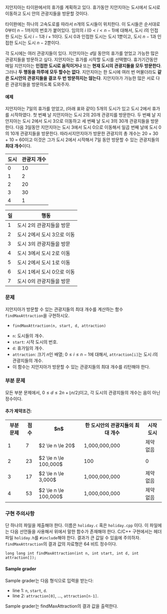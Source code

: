 지안지아는 타이완에서의 휴가를 계획하고 있다. 휴가동안 지안지아는 도시에서 도시로 이동하고 도시 안의 관광지들을 방문할 것이다.

타이완에는 하나의 고속도로를 따라서  $n$개의 도시들이 위치한다. 이 도시들은 순서대로 0부터 $n-1$까지의 번호가 붙어있다. 임의의 $i$ ($0 < i < n-1$)에 대해서, 도시 $i$의 인접한 도시는 도시 $i-1$과 $i+1$이다. 도시 0과 인접한 도시는 도시 1뿐이고, 도시  $n-1$과 인접한 도시는 도시 $n-2$뿐이다.

각 도시에는 여러 관광지들이 있다. 지안지아는 $d$일 동안의 휴가를 얻었고 가능한 많은 관광지들을 방문하고 싶다. 지안지아는 휴가를 시작할 도시를 선택했다. 휴가기간동안 매일 지안지아는 **인접한 도시로 움직이거나** 또는 **현재 도시의 관광지들을 모두 방문한다**. 그러나 **두 행동을 하루에 모두 할수는 없다**. 지안지아는 한 도시에 여러 번 머물더라도 **같은 도시안의 관광지들을 결코 두 번 방문하지는 않는다**. 지안지아가 가능한 많은 서로 다른 관광지들을 방문하도록 도와주자.

#### 예제

지안지아는 7일의 휴가를 얻었고, (아래 표와 같이) 5개의 도시가 있고 도시 2에서 휴가를 시작하였다. 첫 번째 날 지안지아는 도시 2의 20개 관광지를 방문한다. 두 번째 날 지안지아는 도시 2에서 도시 3으로 이동하고 세 번째 날 도시 3의 30개 관광지들을 방문한다. 다음 3일동안 지안지아는 도시 3에서 도시 0으로 이동해서 일곱 번째 날에 도시 0의 10개 관광지들을 방문한다. 따라서지안지아가 방문한 관광지의 총 개수는 20 + 30 + 10 = 60이고 이것은 그가 도시 2에서 시작해서 7일 동안 방문할 수 있는 관광지들의 **최대 개수**이다.

<div class="row">
 <div class="col-sm-3 col-md-3 col-lg-3">
  <table class="table table-bordered table-condensed">
   <thead>
    <tr>
     <th>도시</th>
     <th>관광지 개수</th>
    </tr>
   </thead>
   <tbody>
    <tr><td>0</td><td>10</td></tr>
    <tr><td>1</td><td>2</td></tr>
    <tr><td>2</td><td>20</td></tr>
    <tr><td>3</td><td>30</td></tr>
    <tr><td>4</td><td>1</td></tr>
   </tbody>
  </table>
 </div>
</div>

<div class="row">
 <div class="col-sm-3 col-md-3 col-lg-3">
  <table class="table table-bordered table-condensed">
   <thead>
    <tr>
     <th class="col-sm-2 col-md-2 col-lg-2">일</th>
     <th>행동</th>
    </tr>
   </thead>
   <tbody>
    <tr><td>1</td><td>도시 2의 관광지들을 방문</td></tr>
    <tr><td>2</td><td>도시 2에서 도시 3으로 이동</td></tr>
    <tr><td>3</td><td>도시 3의 관광지들을 방문</td></tr>
    <tr><td>4</td><td>도시 3에서 도시 2로 이동</td></tr>
    <tr><td>5</td><td>도시 2에서 도시 1로 이동</td></tr>
    <tr><td>6</td><td>도시 1에서 도시 0으로 이동</td></tr>
    <tr><td>7</td><td>도시 0의 관광지들을 방문</td></tr>
   </tbody>
  </table>
 </div>
</div>

### 문제

지안지아가 방문할 수 있는 관광지들의 최대 개수를 계산하는 함수 `findMaxAttraction`을 구현하시오.

* `findMaxAttraction(n, start, d, attraction)`
 - `n`: 도시들의 개수.
 - `start`: 시작 도시의 번호.
 - `d`: 휴가일의 개수.
 - `attraction`: 크기 $n$인 배열;  $0 \le i \le n-1$에 대해서, `attraction[i]`는 도시 $i$의 관광지들의 개수. 
 - 이 함수는 지안지아가 방문할 수 있는 관광지들의 최대 개수를 리턴해야 한다.
 
### 부분 문제

모든 부분 문제에서, $0 \le d \le 2n + \lfloor n/2 \rfloor$이고, 각 도시의 관광지들의 개수는 음이 아닌 정수이다.

#### 추가 제약조건:

<div class='table-responsive'>
<table class='table table-condensed table-bordered'>
 <tr>
  <th class="col-sm-1 col-md-1 col-lg-1">부분문제</th>
  <th class="col-sm-1 col-md-1 col-lg-1">점수</th>
  <th class="col-sm-2 col-md-2 col-lg-2">$n$ </th>
  <th>한 도시안의 관광지들의 최대 개수</th>
  <th class="col-sm-2 col-md-2 col-lg-2">시작 도시</th>
 </tr>
 <tr>
  <td>1</td>
  <td>7</td>
  <td>$2 \le n \le 20$</td>
  <td>1,000,000,000</td>
  <td>제약 없음</td>
 </tr>
 <tr>
  <td>2</td>
  <td>23</td>
  <td>$2 \le n \le 100,000$</td>
  <td>100</td>
  <td>0</td>
 </tr>
 <tr>
  <td>3</td>
  <td>17</td>
  <td>$2 \le n \le 3,000$</td>
  <td>1,000,000,000</td>
  <td>제약 없음</td>
 </tr>
 <tr>
  <td>4</td>
  <td>53</td>
  <td>$2 \le n \le 100,000$</td>
  <td>1,000,000,000</td>
  <td>제약 없음</td>
 </tr>
</table>
</div>

### 구현 주의사항

단 하나의 파일을 제출해야 한다. 이름은 `holiday.c` 혹은 `holiday.cpp` 이다. 이 파일에는 다음 선언들을 사용해서 위에서 말한 함수가 존재해야 한다. C/C++ 구현에서는 헤더 파일 `holiday.h`를 `#include`해야 한다. 결과가 큰 값일 수 있음에 주의하자. `findMaxAttraction`의 결과 값의 자료형은 64 비트 정수이다.

```
long long int findMaxAttraction(int n, int start, int d, int attraction[]);
```

#### Sample grader

Sample grader는 다음 형식으로 입력을 받는다:

* line 1: `n`, `start`, `d`.
* line 2: `attraction[0]`, ..., `attraction[n-1]`. 

Sample grader는 findMaxAttraction의 결과 값을 출력한다.